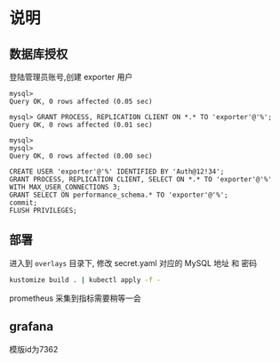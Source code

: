 # 说明

## 数据库授权

登陆管理员账号,创建 exporter 用户

```mysql
mysql>
Query OK, 0 rows affected (0.05 sec)

mysql> GRANT PROCESS, REPLICATION CLIENT ON *.* TO 'exporter'@'%';
Query OK, 0 rows affected (0.01 sec)

mysql>
mysql>
Query OK, 0 rows affected (0.00 sec)

CREATE USER 'exporter'@'%' IDENTIFIED BY 'Auth@12!34';
GRANT PROCESS, REPLICATION CLIENT, SELECT ON *.* TO 'exporter'@'%' WITH MAX_USER_CONNECTIONS 3;
GRANT SELECT ON performance_schema.* TO 'exporter'@'%';
commit;
FLUSH PRIVILEGES;
```

## 部署

进入到 `overlays` 目录下, 修改 secret.yaml 对应的 MySQL 地址 和 密码

```bash
kustomize build . | kubectl apply -f -
```

prometheus 采集到指标需要稍等一会

## grafana

模版id为7362
